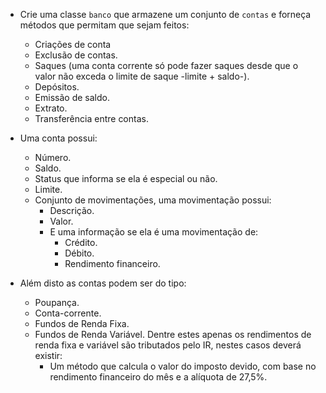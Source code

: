 - Crie uma classe `banco` que armazene um conjunto de `contas` e forneça métodos que permitam que sejam feitos:
  - Criações de conta
  - Exclusão de contas.
  - Saques (uma conta corrente só pode fazer saques desde que o valor não exceda o limite de saque -limite + saldo-).
  - Depósitos.
  - Emissão de saldo.
  - Extrato.
  - Transferência entre contas.

- Uma conta possui:
  - Número.
  - Saldo.
  - Status que informa se ela é especial ou não.
  - Limite.
  - Conjunto de movimentações, uma movimentação possui:
    - Descrição.
    - Valor.
    - E uma informação se ela é uma movimentação de:
      - Crédito.
      - Débito.
      - Rendimento financeiro. 

- Além disto as contas podem ser do tipo: 
  - Poupança.
  - Conta-corrente.
  - Fundos de Renda Fixa.
  - Fundos de Renda Variável.
  Dentre estes apenas os rendimentos de renda fixa e variável são tributados pelo IR, nestes casos deverá existir:
    - Um método que calcula o valor do imposto devido, com base no rendimento financeiro do mês e a alíquota de 27,5%.